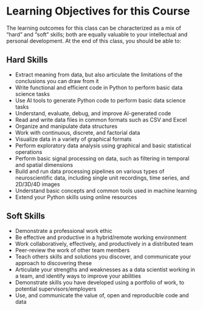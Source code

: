 # Learning Objectives for this Course

The learning outcomes for this class can be characterized as a mix of “hard” and “soft” skills; both are equally valuable to your intellectual and personal development. At the end of this class, you should be able to:

## Hard Skills
- Extract meaning from data, but also articulate the limitations of the conclusions you can draw from it
- Write functional and efficient code in Python to perform basic data science tasks
- Use AI tools to generate Python code to perform basic data science tasks
- Understand, evaluate, debug, and improve AI-generated code
- Read and write data files in common formats such as CSV and Excel
- Organize and manipulate data structures
- Work with continuous, discrete, and factorial data
- Visualize data in a variety of graphical formats
- Perform exploratory data analysis using graphical and basic statistical operations
- Perform basic signal processing on data, such as filtering in temporal and spatial dimensions
- Build and run data processing pipelines on various types of neuroscientific data, including single unit recordings, time series, and 2D/3D/4D images
- Understand basic concepts and common tools used in machine learning
- Extend your Python skills using online resources

## Soft Skills
- Demonstrate a professional work ethic
- Be effective and productive in a hybrid/remote working environment
- Work collaboratively, effectively, and productively in a distributed team
- Peer-review the work of other team members
- Teach others skills and solutions you discover, and communicate your approach to discovering these
- Articulate your strengths and weaknesses as a data scientist working in a team, and identify ways to improve your abilities
- Demonstrate skills you have developed using a portfolio of work, to potential supervisors/employers
- Use, and communicate the value of, open and reproducible code and data
